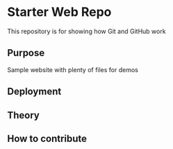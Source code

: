 # Starter Web Repo

This repository is for showing how Git and GitHub work

## Purpose

Sample website with plenty of files for demos

## Deployment

## Theory

## How to contribute